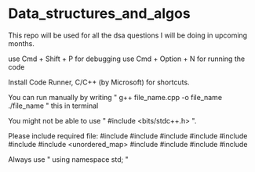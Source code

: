 # Data_structures_and_algos

This repo will be used for all the dsa questions I will be doing in upcoming months.

use Cmd + Shift + P for debugging
use Cmd + Option + N for running the code

Install Code Runner, C/C++ (by Microsoft) for shortcuts.


You can run manually by writing
" g++ file_name.cpp -o file_name
  ./file_name "
this in terminal

You might not be able to use " #include <bits/stdc++.h> ".

Please include required file:
#include <iostream>
#include <vector>
#include <queue>
#include <stack>
#include <set>
#include <map>
#include <unordered_map>
#include <algorithm>
#include <cmath>
#include <string>
#include <cstring>

Always use " using namespace std; "